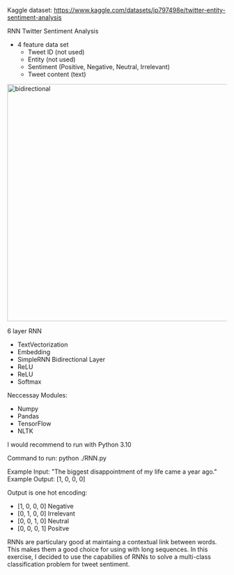 Kaggle dataset: https://www.kaggle.com/datasets/jp797498e/twitter-entity-sentiment-analysis

RNN Twitter Sentiment Analysis
- 4 feature data set 
  - Tweet ID (not used)
  - Entity (not used)
  - Sentiment (Positive, Negative, Neutral, Irrelevant)
  - Tweet content (text)

<img width="514" height="543" alt="bidirectional" src="https://github.com/user-attachments/assets/c3aa41d3-fd9f-4229-b51f-566eb3ff7391" />

6 layer RNN
- TextVectorization
- Embedding
- SimpleRNN Bidirectional Layer
- ReLU
- ReLU
- Softmax

Neccessay Modules:
- Numpy
- Pandas
- TensorFlow
- NLTK
  
I would recommend to run with Python 3.10

Command to run: python ./RNN.py

Example Input: "The biggest disappointment of my life came a year ago."
Example Output: [1, 0, 0, 0]

Output is one hot encoding:
- [1, 0, 0, 0] Negative
- [0, 1, 0, 0] Irrelevant
- [0, 0, 1, 0] Neutral
- [0, 0, 0, 1] Positve

RNNs are particulary good at maintaing a contextual link between words. This makes them a good choice for using with long sequences. In this exercise, I decided to use the capabilies of RNNs to solve a multi-class classification problem for tweet sentiment.



